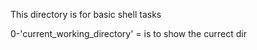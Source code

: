 This directory is for basic shell tasks

0-'current_working_directory' = is to show the currect dir
